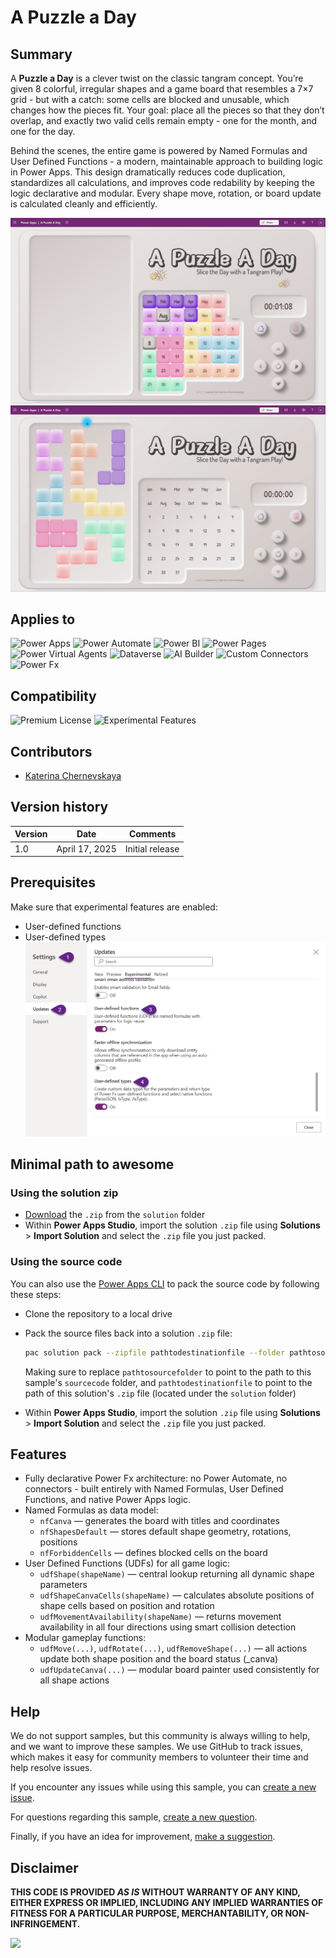 # A Puzzle a Day

## Summary

A **Puzzle a Day** is a clever twist on the classic tangram concept. You’re given 8 colorful, irregular shapes and a game board that resembles a 7×7 grid - but with a catch: some cells are blocked and unusable, which changes how the pieces fit.
Your goal: place all the pieces so that they don’t overlap, and exactly two valid cells remain empty - one for the month, and one for the day.

Behind the scenes, the entire game is powered by Named Formulas and User Defined Functions - a modern, maintainable approach to building logic in Power Apps. This design dramatically reduces code duplication, standardizes all calculations, and improves code redability by keeping the logic declarative and modular. Every shape move, rotation, or board update is calculated cleanly and efficiently.

![Game completed](./assets/a-puzzle-a-day.png)
![Game](./assets/a-puzzle-a-day-video.gif)

## Applies to

![Power Apps](https://img.shields.io/badge/Power%20Apps-Yes-green "Yes")
![Power Automate](https://img.shields.io/badge/Power%20Automate-No-red "No")
![Power BI](https://img.shields.io/badge/Power%20BI-No-red "No")
![Power Pages](https://img.shields.io/badge/Power%20Pages-No-red "No")
![Power Virtual Agents](https://img.shields.io/badge/Power%20Virtual%20Agents-No-red "No")
![Dataverse](https://img.shields.io/badge/Dataverse-No-red "No")
![AI Builder](https://img.shields.io/badge/AI%20Builder-No-red "No")
![Custom Connectors](https://img.shields.io/badge/Custom%20Connectors-No-red "No")
![Power Fx](https://img.shields.io/badge/Power%20Fx-Yes-green "Yes")

## Compatibility

![Premium License](https://img.shields.io/badge/Premium%20License-Not%20Required-red.svg "Premium license not required")
![Experimental Features](https://img.shields.io/badge/Experimental%20Features-Yes-green.svg "Rely on experimental features")

## Contributors

* [Katerina Chernevskaya](https://github.com/Katerina-Chernevskaya)

## Version history

Version|Date|Comments
-------|----|--------
1.0|April 17, 2025|Initial release

## Prerequisites

Make sure that experimental features are enabled: 
- User-defined functions
- User-defined types
![experimental-features](./assets/experimental-features.png)

## Minimal path to awesome

### Using the solution zip

* [Download](./solution/a-puzzle-a-day.zip) the `.zip` from the `solution` folder
* Within **Power Apps Studio**, import the solution `.zip` file using **Solutions** > **Import Solution** and select the `.zip` file you just packed.

### Using the source code

You can also use the [Power Apps CLI](https://docs.microsoft.com/powerapps/developer/data-platform/powerapps-cli) to pack the source code by following these steps:

* Clone the repository to a local drive
* Pack the source files back into a solution `.zip` file:

  ```bash
  pac solution pack --zipfile pathtodestinationfile --folder pathtosourcefolder --processCanvasApps
  ```

  Making sure to replace `pathtosourcefolder` to point to the path to this sample's `sourcecode` folder, and `pathtodestinationfile` to point to the path of this solution's `.zip` file (located under the `solution` folder)
* Within **Power Apps Studio**, import the solution `.zip` file using **Solutions** > **Import Solution** and select the `.zip` file you just packed.

## Features

- Fully declarative Power Fx architecture: no Power Automate, no connectors - built entirely with Named Formulas, User Defined Functions, and native Power Apps logic.
- Named Formulas as data model:
   - `nfCanva` — generates the board with titles and coordinates
   - `nfShapesDefault` — stores default shape geometry, rotations, positions
   - `nfForbiddenCells` — defines blocked cells on the board
- User Defined Functions (UDFs) for all game logic:
   - `udfShape(shapeName)` — central lookup returning all dynamic shape parameters
   - `udfShapeCanvaCells(shapeName)` — calculates absolute positions of shape cells based on position and rotation
   - `udfMovementAvailability(shapeName)` — returns movement availability in all four directions using smart collision detection
- Modular gameplay functions:
   - `udfMove(...)`, `udfRotate(...)`, `udfRemoveShape(...)` — all actions update both shape position and the board status (_canva)
   - `udfUpdateCanva(...)` — modular board painter used consistently for all shape actions

## Help

We do not support samples, but this community is always willing to help, and we want to improve these samples. We use GitHub to track issues, which makes it easy for  community members to volunteer their time and help resolve issues.

If you encounter any issues while using this sample, you can [create a new issue](https://github.com/pnp/powerapps-samples/issues/new?assignees=&labels=Needs%3A+Triage+%3Amag%3A%2Ctype%3Abug-suspected&template=bug-report.yml&sample=a-puzzle-a-day&authors=@Katerina-Chernevskaya&title=a-puzzle-a-day%20-%20).

For questions regarding this sample, [create a new question](https://github.com/pnp/powerapps-samples/issues/new?assignees=&labels=Needs%3A+Triage+%3Amag%3A%2Ctype%3Abug-suspected&template=question.yml&sample=a-puzzle-a-day&authors=@Katerina-Chernevskaya&title=a-puzzle-a-day%20-%20).

Finally, if you have an idea for improvement, [make a suggestion](https://github.com/pnp/powerapps-samples/issues/new?assignees=&labels=Needs%3A+Triage+%3Amag%3A%2Ctype%3Abug-suspected&template=suggestion.yml&sample=a-puzzle-a-day&authors=@Katerina-Chernevskaya&title=a-puzzle-a-day%20-%20).

## Disclaimer

**THIS CODE IS PROVIDED *AS IS* WITHOUT WARRANTY OF ANY KIND, EITHER EXPRESS OR IMPLIED, INCLUDING ANY IMPLIED WARRANTIES OF FITNESS FOR A PARTICULAR PURPOSE, MERCHANTABILITY, OR NON-INFRINGEMENT.**

<img src="https://m365-visitor-stats.azurewebsites.net/powerplatform-samples/samples/a-puzzle-a-day"  aria-hidden="true" />
